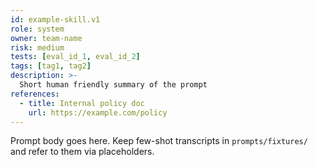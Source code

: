 ```yaml
---
id: example-skill.v1
role: system
owner: team-name
risk: medium
tests: [eval_id_1, eval_id_2]
tags: [tag1, tag2]
description: >-
  Short human friendly summary of the prompt
references:
  - title: Internal policy doc
    url: https://example.com/policy
---
```

Prompt body goes here. Keep few-shot transcripts in `prompts/fixtures/` and refer to them via placeholders.
